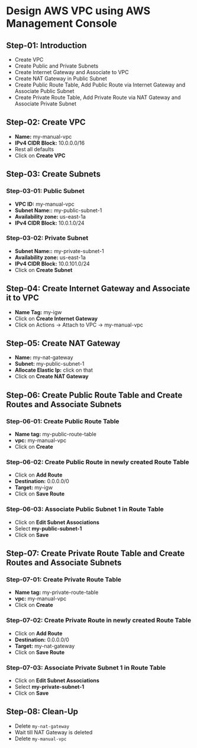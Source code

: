 # Design AWS VPC using AWS Management Console

## Step-01: Introduction

- Create VPC
- Create Public and Private Subnets
- Create Internet Gateway and Associate to VPC
- Create NAT Gateway in Public Subnet
- Create Public Route Table, Add Public Route via Internet Gateway and Associate Public Subnet
- Create Private Route Table, Add Private Route via NAT Gateway and Associate Private Subnet

## Step-02: Create VPC

- **Name:** my-manual-vpc
- **IPv4 CIDR Block:** 10.0.0.0/16
- Rest all defaults
- Click on **Create VPC**

## Step-03: Create Subnets

### Step-03-01: Public Subnet

- **VPC ID:** my-manual-vpc
- **Subnet Name::** my-public-subnet-1
- **Availability zone:** us-east-1a
- **IPv4 CIDR Block:** 10.0.1.0/24

### Step-03-02: Private Subnet

- **Subnet Name::** my-private-subnet-1
- **Availability zone:** us-east-1a
- **IPv4 CIDR Block:** 10.0.101.0/24
- Click on **Create Subnet**

## Step-04: Create Internet Gateway and Associate it to VPC

- **Name Tag:** my-igw
- Click on **Create Internet Gateway**
- Click on Actions -> Attach to VPC -> my-manual-vpc

## Step-05: Create NAT Gateway

- **Name:** my-nat-gateway
- **Subnet:** my-public-subnet-1
- **Allocate Elastic Ip:** click on that
- Click on **Create NAT Gateway**

## Step-06: Create Public Route Table and Create Routes and Associate Subnets

### Step-06-01: Create Public Route Table

- **Name tag:** my-public-route-table
- **vpc:** my-manual-vpc
- Click on **Create**

### Step-06-02: Create Public Route in newly created Route Table

- Click on **Add Route**
- **Destination:** 0.0.0.0/0
- **Target:** my-igw
- Click on **Save Route**

### Step-06-03: Associate Public Subnet 1 in Route Table

- Click on **Edit Subnet Associations**
- Select **my-public-subnet-1**
- Click on **Save**

## Step-07: Create Private Route Table and Create Routes and Associate Subnets

### Step-07-01: Create Private Route Table

- **Name tag:** my-private-route-table
- **vpc:** my-manual-vpc
- Click on **Create**

### Step-07-02: Create Private Route in newly created Route Table

- Click on **Add Route**
- **Destination:** 0.0.0.0/0
- **Target:** my-nat-gateway
- Click on **Save Route**

### Step-07-03: Associate Private Subnet 1 in Route Table

- Click on **Edit Subnet Associations**
- Select **my-private-subnet-1**
- Click on **Save**

## Step-08: Clean-Up

- Delete `my-nat-gateway`
- Wait till NAT Gateway is deleted
- Delete `my-manual-vpc`
